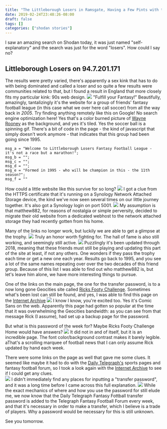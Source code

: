 ```yaml
---
title: "The Littleborough Losers in Ramsgate, Having a Few Pints with the Lads, Fantasy Football Since 1995, Rick's Footy Challenge, and Wayne Rooney the True Ledge"
date: 2019-02-24T23:48:26-08:00
draft: false
tags: []
categories: ["shodan stories"]
---
```


I saw an amazing search on Shodan today, it was just named "self-explanatory" and the search was just for the word "losers". How could I say no?

## Littleborough Losers on 94.7.201.171
The results were pretty varied, there's apparently a sex kink that has to do with being dominated and called a loser and so quite a few results were communities related to that, but I found a result in England that more closely fits my particular kink: 90s web design.
![](/images/100Days/Day52/firstlook.png)
"Fulfill your Fantasy!" Beautifully, amazingly, tantalizingly it's the website for a group of friends' fantasy football league (in this case what we over here call soccer) from all the way back in _2005_. Try finding anything remotely like this on Google! No search engine optimization here! Yes that's a color burned picture of [Wayne Rooney](https://en.wikipedia.org/wiki/Wayne_Rooney) as the background, and yes it's tiled. Yes the soccer ball is a spinning gif. There's a bit of code in the page - the kind of javascript that simply doesn't work anymore - that indicates that this group had been going since 1995.
```
msg_a = "Welcome to Littleborough Losers Fantasy Football League - it's not a race but a marathon!";
msg_b = "";
msg_c = "";
msg_d = "";
msg_e = "Formed in 1995 - who will be champion in this - the 11th season?";
msg_f = ""
```

How could a little website like this survive for so long?
![](/images/100Days/Day52/certificate.png)
I got a clue from the HTTPS certificate that it's running on a Synology Network Attached Storage device, the kind we've now seen several times on our little journey together. It's also got a Synology login on port 5001.
![](/images/100Days/Day52/synology.png)
My assumption is that matthew882, for reasons of nostalgia or simple perversity, decided to migrate their old website from a dedicated webhost to the network attached storage they had recently gotten from his home.  

Many of the links no longer work, but luckily we are able to get a glimpse at the trophy.
![](/images/100Days/Day52/trophy.png)
Truly an honor worth fighting for. The hall of fame is also still working, and seemingly still active.
![](/images/100Days/Day52/hall.png)
Puzzlingly it's been updated through 2018, meaning that these friends must still be playing and updating this part of the site at least, if not any others. One wonders if they pass the trophy each time or get a new one each year. Results go back to 1995, and you see a lot of the same names repeating over over the two decades of this friend group. Because of this list I was able to find out who matthew882 is, but let's leave him alone, we have more interesting things to pursue.

One of the links on the main page, the one for the transfer password, is to a now long gone Geocities site called [Ricks Footy Challenge](http://www.geocities.com/ricksfootychallenge/password.htm). Sometimes what's been lost can still be found, and yes, I was able to find this page on the [Internet Archive](https://web.archive.org/web/20040929004518/http://www.geocities.com/ricksfootychallenge/index.html)
![](/images/100Days/Day52/rickspassword.png)
I know I know, you're excited too. Yes it's Comic Sans on the web. Apparently this page had gotten so popular at the time that it was overwhelming the Geocities bandwidth: as you can see from that message Rick (I assume), had set up a backup page for the password.

But what is this password of the week for? Maybe Ricks Footy Challenge Home would have answers?
![](/images/100Days/Day52/footychallenge.png)
It did not in and of itself, but it is an incredible page. The font color/background contrast makes it barely legible. aThat's a scrolling marquee of football news that I can only assume Rick updated by hand each week.

There were some links on the page as well that gave me some clues. It seemed like maybe it had to do with the [Daily Telegraph's](https://en.wikipedia.org/wiki/Telegraph_Media_Group) sports pages and fantasy football forum, so I took a look again with the [Internet Archive](https://web.archive.org/web/20050917223011/http://www.fantasygames.telegraph.co.uk/portal/main.jhtml?grid=P9&view=GAMES) to see if I could get any clues.  
![](/images/100Days/Day52/telegraph.png)
I didn't immediately find any places for inputting a "transfer password", and it was a long time before I came across this full explanation.
![](/images/100Days/Day52/fiso.png)
While the exact mechanics of where and how you use the password for still elude me, we now know that the Daily Telegraph Fantasy Fottball transfer password is added to the Telegraph Fantasy Football Forum every week, and that it's necessary in order to make a transfer, which I believe is a trade of players. Why a password would be necessary for this is still unknown.

See you tomorrow.
